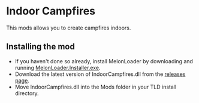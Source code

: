 ﻿# Indoor Campfires
This mods allows you to create campfires indoors.

## Installing the mod
* If you haven't done so already, install MelonLoader by downloading and running [MelonLoader.Installer.exe](https://github.com/HerpDerpinstine/MelonLoader/releases/latest/download/MelonLoader.Installer.exe).
* Download the latest version of IndoorCampfires.dll from the [releases page](https://github.com/Xpazeman/tld-indoor-campfires/releases/latest).
* Move IndoorCampfires.dll into the Mods folder in your TLD install directory.
